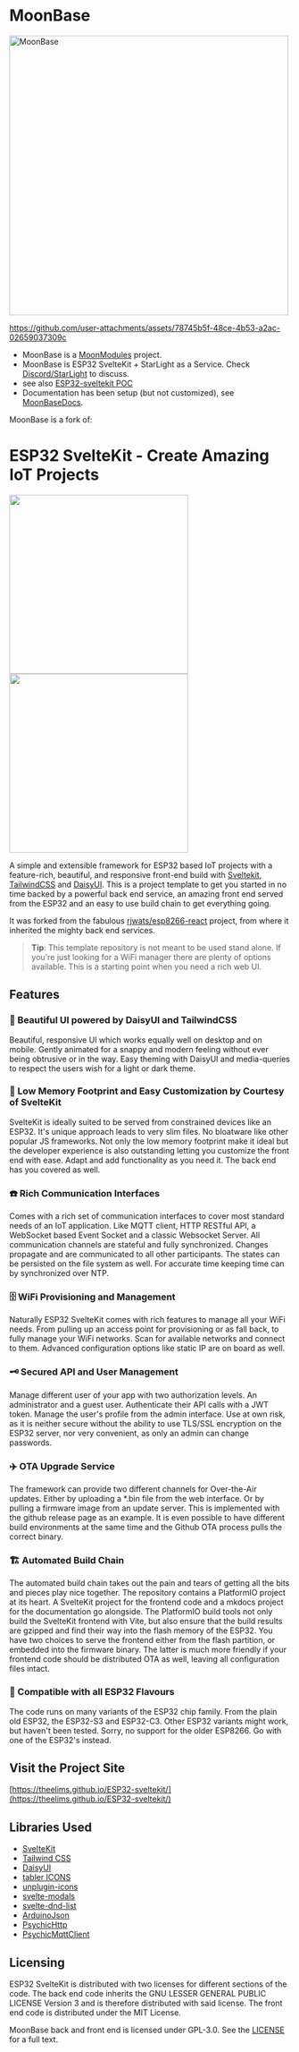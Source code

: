 # MoonBase

<img width="500" alt="MoonBase" src="https://github.com/user-attachments/assets/de0ab735-d547-462e-b7e3-c3f819bf9283" />

https://github.com/user-attachments/assets/78745b5f-48ce-4b53-a2ac-02659037309c

* MoonBase is a [MoonModules](https://moonmodules.org) project.
* MoonBase is ESP32 SvelteKit + StarLight as a Service. Check [Discord/StarLight](https://discord.gg/TC8NSUSCdV) to discuss.
* see also [ESP32-sveltekit POC](https://github.com/theelims/ESP32-sveltekit/issues/68)
* Documentation has been setup (but not customized), see [MoonBaseDocs](https://ewowi.github.io/MoonBase/).

MoonBase is a fork of:

# ESP32 SvelteKit - Create Amazing IoT Projects

<div style="flex">
<img src="/docs/media/Screenshot_light.png" style="height:320px"> 
<img src="/docs/media/Screenshot_mobile.png" style="height:320px"> 
</div>

A simple and extensible framework for ESP32 based IoT projects with a feature-rich, beautiful, and responsive front-end build with [Sveltekit](https://kit.svelte.dev/), [TailwindCSS](https://tailwindcss.com/) and [DaisyUI](https://daisyui.com/). This is a project template to get you started in no time backed by a powerful back end service, an amazing front end served from the ESP32 and an easy to use build chain to get everything going.

It was forked from the fabulous [rjwats/esp8266-react](https://github.com/rjwats/esp8266-react) project, from where it inherited the mighty back end services.

> **Tip**: This template repository is not meant to be used stand alone. If you're just looking for a WiFi manager there are plenty of options available. This is a starting point when you need a rich web UI.

## Features

### :butterfly: Beautiful UI powered by DaisyUI and TailwindCSS

Beautiful, responsive UI which works equally well on desktop and on mobile. Gently animated for a snappy and modern feeling without ever being obtrusive or in the way. Easy theming with DaisyUI and media-queries to respect the users wish for a light or dark theme.

### :t-rex: Low Memory Footprint and Easy Customization by Courtesy of SvelteKit

SvelteKit is ideally suited to be served from constrained devices like an ESP32. It's unique approach leads to very slim files. No bloatware like other popular JS frameworks. Not only the low memory footprint make it ideal but the developer experience is also outstanding letting you customize the front end with ease. Adapt and add functionality as you need it. The back end has you covered as well.

### :telephone: Rich Communication Interfaces

Comes with a rich set of communication interfaces to cover most standard needs of an IoT application. Like MQTT client, HTTP RESTful API, a WebSocket based Event Socket and a classic Websocket Server. All communication channels are stateful and fully synchronized. Changes propagate and are communicated to all other participants. The states can be persisted on the file system as well. For accurate time keeping time can by synchronized over NTP.

### :file_cabinet: WiFi Provisioning and Management

Naturally ESP32 SvelteKit comes with rich features to manage all your WiFi needs. From pulling up an access point for provisioning or as fall back, to fully manage your WiFi networks. Scan for available networks and connect to them. Advanced configuration options like static IP are on board as well.

### :old_key: Secured API and User Management

Manage different user of your app with two authorization levels. An administrator and a guest user. Authenticate their API calls with a JWT token. Manage the user's profile from the admin interface. Use at own risk, as it is neither secure without the ability to use TLS/SSL encryption on the ESP32 server, nor very convenient, as only an admin can change passwords.

### :airplane: OTA Upgrade Service

The framework can provide two different channels for Over-the-Air updates. Either by uploading a \*.bin file from the web interface. Or by pulling a firmware image from an update server. This is implemented with the github release page as an example. It is even possible to have different build environments at the same time and the Github OTA process pulls the correct binary.

### :building_construction: Automated Build Chain

The automated build chain takes out the pain and tears of getting all the bits and pieces play nice together. The repository contains a PlatformIO project at its heart. A SvelteKit project for the frontend code and a mkdocs project for the documentation go alongside. The PlatformIO build tools not only build the SvelteKit frontend with Vite, but also ensure that the build results are gzipped and find their way into the flash memory of the ESP32. You have two choices to serve the frontend either from the flash partition, or embedded into the firmware binary. The latter is much more friendly if your frontend code should be distributed OTA as well, leaving all configuration files intact.

### :icecream: Compatible with all ESP32 Flavours

The code runs on many variants of the ESP32 chip family. From the plain old ESP32, the ESP32-S3 and ESP32-C3. Other ESP32 variants might work, but haven't been tested. Sorry, no support for the older ESP8266. Go with one of the ESP32's instead.

## Visit the Project Site

[https://theelims.github.io/ESP32-sveltekit/](https://theelims.github.io/ESP32-sveltekit/)

## Libraries Used

- [SvelteKit](https://kit.svelte.dev/)
- [Tailwind CSS](https://tailwindcss.com/)
- [DaisyUI](https://daisyui.com/)
- [tabler ICONS](https://tabler-icons.io/)
- [unplugin-icons](https://github.com/antfu/unplugin-icons)
- [svelte-modals](https://svelte-modals.mattjennings.io/)
- [svelte-dnd-list](https://github.com/tarb/svelte-dnd-list)
- [ArduinoJson](https://github.com/bblanchon/ArduinoJson)
- [PsychicHttp](https://github.com/hoeken/PsychicHttp)
- [PsychicMqttClient](https://github.com/theelims/PsychicMqttClient)

## Licensing

ESP32 SvelteKit is distributed with two licenses for different sections of the code. The back end code inherits the GNU LESSER GENERAL PUBLIC LICENSE Version 3 and is therefore distributed with said license. The front end code is distributed under the MIT License. 

MoonBase back and front end is licensed under GPL-3.0. See the [LICENSE](LICENSE) for a full text.
